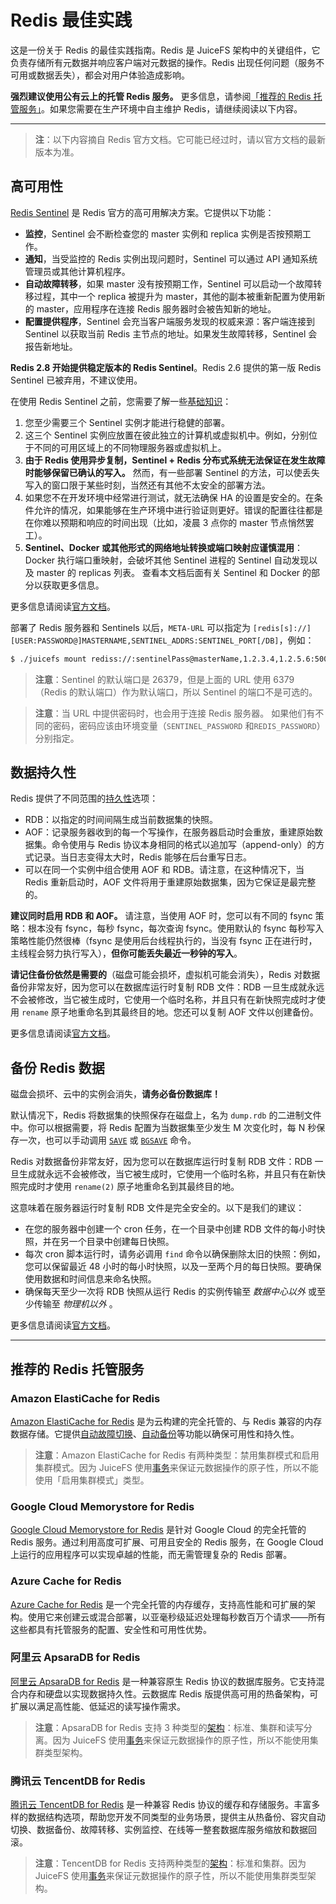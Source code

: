 # Redis 最佳实践

这是一份关于 Redis 的最佳实践指南。Redis 是 JuiceFS 架构中的关键组件，它负责存储所有元数据并响应客户端对元数据的操作。Redis 出现任何问题（服务不可用或数据丢失），都会对用户体验造成影响。

**强烈建议使用公有云上的托管 Redis 服务。** 更多信息，请参阅[「推荐的 Redis 托管服务」](#推荐的redis-托管服务)。如果您需要在生产环境中自主维护 Redis，请继续阅读以下内容。

---

> **注**：以下内容摘自 Redis 官方文档。它可能已经过时，请以官方文档的最新版本为准。

## 高可用性

[Redis Sentinel](https://redis.io/topics/sentinel) 是 Redis 官方的高可用解决方案。它提供以下功能：

- **监控**，Sentinel 会不断检查您的 master 实例和 replica 实例是否按预期工作。
- **通知**，当受监控的 Redis 实例出现问题时，Sentinel 可以通过 API 通知系统管理员或其他计算机程序。
- **自动故障转移**，如果 master 没有按预期工作，Sentinel 可以启动一个故障转移过程，其中一个 replica 被提升为 master，其他的副本被重新配置为使用新的 master，应用程序在连接 Redis 服务器时会被告知新的地址。
- **配置提供程序**，Sentinel 会充当客户端服务发现的权威来源：客户端连接到 Sentinel 以获取当前 Redis 主节点的地址。如果发生故障转移，Sentinel 会报告新地址。

**Redis 2.8 开始提供稳定版本的 Redis Sentinel**。Redis 2.6 提供的第一版 Redis Sentinel 已被弃用，不建议使用。

在使用 Redis Sentinel 之前，您需要了解一些[基础知识](https://redis.io/topics/sentinel#fundamental-things-to-know-about-sentinel-before-deploying)：

1. 您至少需要三个 Sentinel 实例才能进行稳健的部署。
2. 这三个 Sentinel 实例应放置在彼此独立的计算机或虚拟机中。例如，分别位于不同的可用区域上的不同物理服务器或虚拟机上。
3. **由于 Redis 使用异步复制，Sentinel + Redis 分布式系统无法保证在发生故障时能够保留已确认的写入。** 然而，有一些部署 Sentinel 的方法，可以使丢失写入的窗口限于某些时刻，当然还有其他不太安全的部署方法。
4. 如果您不在开发环境中经常进行测试，就无法确保 HA 的设置是安全的。在条件允许的情况，如果能够在生产环境中进行验证则更好。错误的配置往往都是在你难以预期和响应的时间出现（比如，凌晨 3 点你的 master 节点悄然罢工）。
5. **Sentinel、Docker 或其他形式的网络地址转换或端口映射应谨慎混用**：Docker 执行端口重映射，会破坏其他 Sentinel 进程的 Sentinel 自动发现以及 master 的 replicas 列表。 查看本文档后面有关 Sentinel 和 Docker 的部分以获取更多信息。

更多信息请阅读[官方文档](https://redis.io/topics/sentinel)。

部署了 Redis 服务器和 Sentinels 以后，`META-URL` 可以指定为 `[redis[s]://][USER:PASSWORD@]MASTERNAME,SENTINEL_ADDRS:SENTINEL_PORT[/DB]`，例如：

```bash
$ ./juicefs mount rediss://:sentinelPass@masterName,1.2.3.4,1.2.5.6:5000/2 ~/jfs
```

> **注意**：Sentinel 的默认端口是 26379，但是上面的 URL 使用 6379（Redis 的默认端口）作为默认端口，所以 Sentinel 的端口不是可选的。

> **注意**：当 URL 中提供密码时，也会用于连接 Redis 服务器。 如果他们有不同的密码，密码应该由环境变量（`SENTINEL_PASSWORD` 和`REDIS_PASSWORD`）分别指定。

## 数据持久性

Redis 提供了不同范围的[持久性](https://redis.io/topics/persistence)选项：

- RDB：以指定的时间间隔生成当前数据集的快照。
- AOF：记录服务器收到的每一个写操作，在服务器启动时会重放，重建原始数据集。命令使用与 Redis 协议本身相同的格式以追加写（append-only）的方式记录。当日志变得太大时，Redis 能够在后台重写日志。
- 可以在同一个实例中组合使用 AOF 和 RDB。请注意，在这种情况下，当 Redis 重新启动时，AOF 文件将用于重建原始数据集，因为它保证是最完整的。

**建议同时启用 RDB 和 AOF。** 请注意，当使用 AOF 时，您可以有不同的 fsync 策略：根本没有 fsync，每秒 fsync，每次查询 fsync。使用默认的 fsync 每秒写入策略性能仍然很棒（fsync 是使用后台线程执行的，当没有 fsync 正在进行时，主线程会努力执行写入），**但你可能丢失最近一秒钟的写入**。

**请记住备份依然是需要的**（磁盘可能会损坏，虚拟机可能会消失），Redis 对数据备份非常友好，因为您可以在数据库运行时复制 RDB 文件：RDB 一旦生成就永远不会被修改，当它被生成时，它使用一个临时名称，并且只有在新快照完成时才使用 `rename` 原子地重命名到其最终目的地。您还可以复制 AOF 文件以创建备份。

更多信息请阅读[官方文档](https://redis.io/topics/persistence)。

## 备份 Redis 数据

磁盘会损坏、云中的实例会消失，**请务必备份数据库！**

默认情况下，Redis 将数据集的快照保存在磁盘上，名为 `dump.rdb` 的二进制文件中。你可以根据需要，将 Redis 配置为当数据集至少发生 M 次变化时，每 N 秒保存一次，也可以手动调用 [`SAVE`](https://redis.io/commands/save) 或 [`BGSAVE`](https://redis.io/commands/bgsave) 命令。

Redis 对数据备份非常友好，因为您可以在数据库运行时复制 RDB 文件：RDB 一旦生成就永远不会被修改，当它被生成时，它使用一个临时名称，并且只有在新快照完成时才使用 `rename(2)` 原子地重命名到其最终目的地。

这意味着在服务器运行时复制 RDB 文件是完全安全的。以下是我们的建议：

- 在您的服务器中创建一个 cron 任务，在一个目录中创建 RDB 文件的每小时快照，并在另一个目录中创建每日快照。
- 每次 cron 脚本运行时，请务必调用 `find` 命令以确保删除太旧的快照：例如，您可以保留最近 48 小时的每小时快照，以及一至两个月的每日快照。要确保使用数据和时间信息来命名快照。
- 确保每天至少一次将 RDB 快照从运行 Redis 的实例传输至 _数据中心以外_ 或至少传输至 _物理机以外_ 。

更多信息请阅读[官方文档](https://redis.io/topics/persistence)。

---

## 推荐的 Redis 托管服务

### Amazon ElastiCache for Redis

[Amazon ElastiCache for Redis](https://aws.amazon.com/elasticache/redis) 是为云构建的完全托管的、与 Redis 兼容的内存数据存储。它提供[自动故障切换](https://docs.aws.amazon.com/AmazonElastiCache/latest/red-ug/AutoFailover.html)、[自动备份](https://docs.aws.amazon.com/AmazonElastiCache/latest/red-ug/backups-automatic.html)等功能以确保可用性和持久性。

> **注意**：Amazon ElastiCache for Redis 有两种类型：禁用集群模式和启用集群模式。因为 JuiceFS 使用[事务](https://redis.io/topics/transactions)来保证元数据操作的原子性，所以不能使用「启用集群模式」类型。

### Google Cloud Memorystore for Redis

[Google Cloud Memorystore for Redis](https://cloud.google.com/memorystore/docs/redis) 是针对 Google Cloud 的完全托管的 Redis 服务。通过利用高度可扩展、可用且安全的 Redis 服务，在 Google Cloud 上运行的应用程序可以实现卓越的性能，而无需管理复杂的 Redis 部署。

### Azure Cache for Redis

[Azure Cache for Redis](https://azure.microsoft.com/en-us/services/cache) 是一个完全托管的内存缓存，支持高性能和可扩展的架构。使用它来创建云或混合部署，以亚毫秒级延迟处理每秒数百万个请求——所有这些都具有托管服务的配置、安全性和可用性优势。

### 阿里云 ApsaraDB for Redis

[阿里云 ApsaraDB for Redis](https://www.alibabacloud.com/product/apsaradb-for-redis) 是一种兼容原生 Redis 协议的数据库服务。它支持混合内存和硬盘以实现数据持久性。云数据库 Redis 版提供高可用的热备架构，可扩展以满足高性能、低延迟的读写操作需求。

> **注意**：ApsaraDB for Redis 支持 3 种类型的[架构](https://www.alibabacloud.com/help/doc-detail/86132.htm)：标准、集群和读写分离。因为 JuiceFS 使用[事务](https://redis.io/topics/transactions)来保证元数据操作的原子性，所以不能使用集群类型架构。

### 腾讯云 TencentDB for Redis

[腾讯云 TencentDB for Redis](https://intl.cloud.tencent.com/product/crs) 是一种兼容 Redis 协议的缓存和存储服务。丰富多样的数据结构选项，帮助您开发不同类型的业务场景，提供主从热备份、容灾自动切换、数据备份、故障转移、实例监控、在线等一整套数据库服务缩放和数据回滚。

> **注意**：TencentDB for Redis 支持两种类型的[架构](https://intl.cloud.tencent.com/document/product/239/3205)：标准和集群。因为 JuiceFS 使用[事务](https://redis.io/topics/transactions)来保证元数据操作的原子性，所以不能使用集群类型架构。
